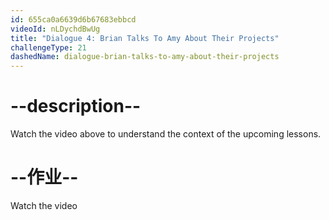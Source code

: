 ```yaml
---
id: 655ca0a6639d6b67683ebbcd
videoId: nLDychdBwUg
title: "Dialogue 4: Brian Talks To Amy About Their Projects"
challengeType: 21
dashedName: dialogue-brian-talks-to-amy-about-their-projects
---
```


# --description--

Watch the video above to understand the context of the upcoming lessons.

# --作业--

Watch the video

